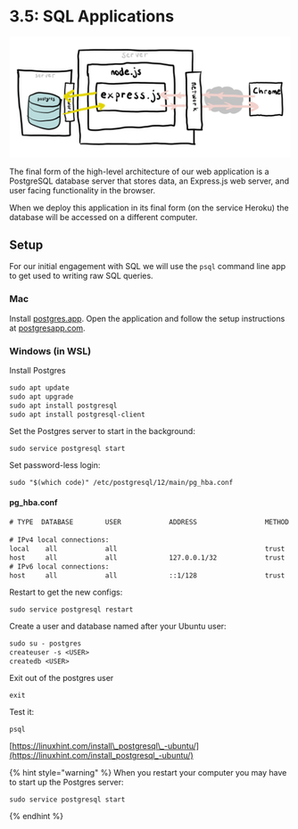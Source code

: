 # 3.5: SQL Applications

![](../../.gitbook/assets/express-2.jpg)

The final form of the high-level architecture of our web application is a PostgreSQL database server that stores data, an Express.js web server, and user facing functionality in the browser.

When we deploy this application in its final form \(on the service Heroku\) the database will be accessed on a different computer.

## Setup

For our initial engagement with SQL we will use the `psql` command line app to get used to writing raw SQL queries.

### Mac 

Install [postgres.app](https://postgresapp.com/). Open the application and follow the setup instructions at [postgresapp.com](https://postgresapp.com).

### Windows \(in WSL\)

Install Postgres

```text
sudo apt update
sudo apt upgrade
sudo apt install postgresql
sudo apt install postgresql-client
```

Set the Postgres server to start in the background:

```text
sudo service postgresql start
```

Set password-less login:

```text
sudo "$(which code)" /etc/postgresql/12/main/pg_hba.conf
```

#### pg\_hba.conf

```text
# TYPE  DATABASE        USER            ADDRESS                 METHOD

# IPv4 local connections:
local    all            all                                     trust
host     all            all             127.0.0.1/32            trust
# IPv6 local connections:
host     all            all             ::1/128                 trust
```

Restart to get the new configs:

```text
sudo service postgresql restart
```

Create a user and database named after your Ubuntu user:

```text
sudo su - postgres
createuser -s <USER>
createdb <USER>
```

Exit out of the postgres user

```text
exit
```

Test it:

```text
psql
```

[https://linuxhint.com/install\_postgresql\_-ubuntu/](https://linuxhint.com/install_postgresql_-ubuntu/)

{% hint style="warning" %}
When you restart your computer you may have to start up the Postgres server: 

```text
sudo service postgresql start
```
{% endhint %}

